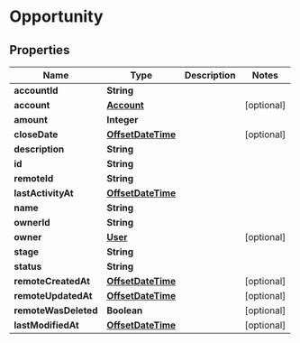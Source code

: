 # Opportunity

## Properties
Name | Type | Description | Notes
------------ | ------------- | ------------- | -------------
**accountId** | **String** |  | 
**account** | [**Account**](Account.md) |  |  [optional]
**amount** | **Integer** |  | 
**closeDate** | [**OffsetDateTime**](OffsetDateTime.md) |  |  [optional]
**description** | **String** |  | 
**id** | **String** |  | 
**remoteId** | **String** |  | 
**lastActivityAt** | [**OffsetDateTime**](OffsetDateTime.md) |  | 
**name** | **String** |  | 
**ownerId** | **String** |  | 
**owner** | [**User**](User.md) |  |  [optional]
**stage** | **String** |  | 
**status** | **String** |  | 
**remoteCreatedAt** | [**OffsetDateTime**](OffsetDateTime.md) |  |  [optional]
**remoteUpdatedAt** | [**OffsetDateTime**](OffsetDateTime.md) |  |  [optional]
**remoteWasDeleted** | **Boolean** |  |  [optional]
**lastModifiedAt** | [**OffsetDateTime**](OffsetDateTime.md) |  |  [optional]
